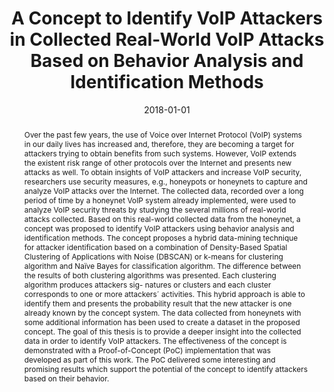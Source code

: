 ---
abstract: Over the past few years, the use of Voice over Internet Protocol (VoIP)
  systems in our daily lives has increased and, therefore, they are becoming a target
  for attackers trying to obtain benefits from such systems. However, VoIP extends
  the existent risk range of other protocols over the Internet and presents new attacks
  as well. To obtain insights of VoIP attackers and increase VoIP security, researchers
  use security measures, e.g., honeypots or honeynets to capture and analyze VoIP
  attacks over the Internet. The collected data, recorded over a long period of time
  by a honeynet VoIP system already implemented, were used to analyze VoIP security
  threats by studying the several millions of real-world attacks collected. Based
  on this real-world collected data from the honeynet, a concept was proposed to identify
  VoIP attackers using behavior analysis and identification methods. The concept proposes
  a hybrid data-mining technique for attacker identification based on a combination
  of Density-Based Spatial Clustering of Applications with Noise (DBSCAN) or k-means
  for clustering algorithm and Naïve Bayes for classification algorithm. The difference
  between the results of both clustering algorithms was presented. Each clustering
  algorithm produces attackers sig- natures or clusters and each cluster corresponds
  to one or more attackers´ activities. This hybrid approach is able to identify them
  and presents the probability result that the new attacker is one already known by
  the concept system. The data collected from honeynets with some additional information
  has been used to create a dataset in the proposed concept. The goal of this thesis
  is to provide a deeper insight into the collected data in order to identify VoIP
  attackers. The effectiveness of the concept is demonstrated with a Proof-of-Concept
  (PoC) implementation that was developed as part of this work. The PoC delivered
  some interesting and promising results which support the potential of the concept
  to identify attackers based on their behavior.
authors:
- Thiago Carneiro
date: '2018-01-01'
featured: false
links:
- name: Publik
  url: https://publik.tuwien.ac.at/showentry.php?ID=277468&lang=1
publication_types:
- '7'
publishDate: '2018-01-01'
title: A Concept to Identify VoIP Attackers in Collected Real-World VoIP Attacks Based
  on Behavior Analysis and Identification Methods
url_pdf: ''
---